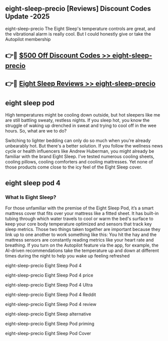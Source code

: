 ## eight-sleep-precio [Reviews​] Discount Codes Update -2025

eight-sleep-precio The Eight Sleep's temperature controls are great, and the vibrational alarm is really cool. But I could honestly give or take the Autopilot membership

## 👉🔴 [$500 Off Discount Codes >> eight-sleep-precio](http://download.freeplayer.one?title=eight-sleep-precio&ref=18-ES)

## 👉🔴 [Eight Sleep Reviews >> eight-sleep-precio](http://download.freeplayer.one?title=eight-sleep-precio&ref=18-ES)

## eight sleep pod

High temperatures might be cooling down outside, but hot sleepers like me are still battling sweaty, restless nights. If you sleep hot, you know the struggle of waking up drenched in sweat and trying to cool off in the wee hours. So, what are we to do?

Switching to lighter bedding can only do so much when you're already unbearably hot. But there's a better solution. If you follow the wellness news cycle or health influencers like Andrew Huberman, you might already be familiar with the brand Eight Sleep. I've tested numerous cooling sheets, cooling pillows, cooling comforters and cooling mattresses. Yet none of those products come close to the icy feel of the Eight Sleep cover.

## eight sleep pod 4

### What Is Eight Sleep?

For those unfamiliar with the premise of the Eight Sleep Pod, it’s a smart mattress cover that fits over your mattress like a fitted sheet. It has built-in tubing through which water travels to cool or warm the bed's surface to keep your core body temperature optimized and sensors that track key sleep metrics. Those two things taken together are important because they link up to one another to work something like this: You hit the hay and the mattress sensors are constantly reading metrics like your heart rate and breathing. If you turn on the Autopilot feature via the app, for example, the AI-driven recommendations take the temperature up and down at different times during the night to help you wake up feeling refreshed

eight-sleep-precio Eight Sleep Pod 4

eight-sleep-precio Eight Sleep Pod 4 price

eight-sleep-precio Eight Sleep Pod 4 Ultra

eight-sleep-precio Eight Sleep Pod 4 Reddit

eight-sleep-precio Eight Sleep Pod 4 review

eight-sleep-precio Eight Sleep alternative

eight-sleep-precio Eight Sleep Pod priming

eight-sleep-precio Eight Sleep Pod Cover